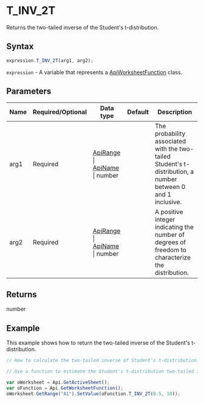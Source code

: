 # T_INV_2T

Returns the two-tailed inverse of the Student's t-distribution.

## Syntax

```javascript
expression.T_INV_2T(arg1, arg2);
```

`expression` - A variable that represents a [ApiWorksheetFunction](../ApiWorksheetFunction.md) class.

## Parameters

| **Name** | **Required/Optional** | **Data type** | **Default** | **Description** |
| ------------- | ------------- | ------------- | ------------- | ------------- |
| arg1 | Required | [ApiRange](../../ApiRange/ApiRange.md) \| [ApiName](../../ApiName/ApiName.md) \| number |  | The probability associated with the two-tailed Student's t-distribution, a number between 0 and 1 inclusive. |
| arg2 | Required | [ApiRange](../../ApiRange/ApiRange.md) \| [ApiName](../../ApiName/ApiName.md) \| number |  | A positive integer indicating the number of degrees of freedom to characterize the distribution. |

## Returns

number

## Example

This example shows how to return the two-tailed inverse of the Student's t-distribution.

```javascript editor-xlsx
// How to calculate the two-tailed inverse of Student's t-distribution.

// Use a function to estimate the Student's t-distribution two-tailed inverse.

var oWorksheet = Api.GetActiveSheet();
var oFunction = Api.GetWorksheetFunction();
oWorksheet.GetRange("A1").SetValue(oFunction.T_INV_2T(0.5, 10));
```
